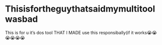 # Thisisfortheguythatsaidmymultitoolwasbad
This is for u it’s dos tool THAT I MADE
use this responsibally(if it works😭😭😭😭😭😭
